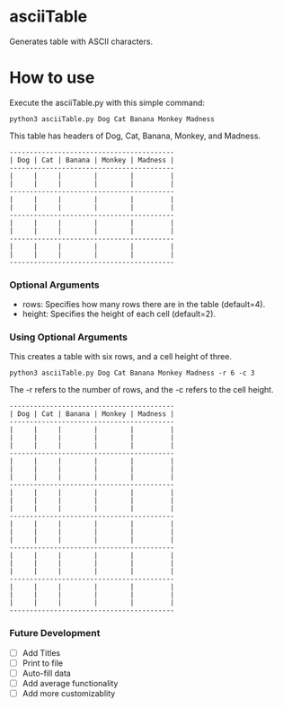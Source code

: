 # asciiTable
Generates table with ASCII characters.

# How to use
Execute the asciiTable.py with this simple command:
```
python3 asciiTable.py Dog Cat Banana Monkey Madness
```
This table has headers of Dog, Cat, Banana, Monkey, and Madness.
```
-----------------------------------------
| Dog | Cat | Banana | Monkey | Madness |
-----------------------------------------
|     |     |        |        |         |
|     |     |        |        |         |
-----------------------------------------
|     |     |        |        |         |
|     |     |        |        |         |
-----------------------------------------
|     |     |        |        |         |
|     |     |        |        |         |
-----------------------------------------
|     |     |        |        |         |
|     |     |        |        |         |
-----------------------------------------
```

### Optional Arguments
- rows: Specifies how many rows there are in the table (default=4).
- height: Specifies the height of each cell (default=2).

### Using Optional Arguments
This creates a table with six rows, and a cell height of three.
```
python3 asciiTable.py Dog Cat Banana Monkey Madness -r 6 -c 3
```
The \-r refers to the number of rows, and the \-c refers to the cell height.
```
-----------------------------------------
| Dog | Cat | Banana | Monkey | Madness |
-----------------------------------------
|     |     |        |        |         |
|     |     |        |        |         |
|     |     |        |        |         |
-----------------------------------------
|     |     |        |        |         |
|     |     |        |        |         |
|     |     |        |        |         |
-----------------------------------------
|     |     |        |        |         |
|     |     |        |        |         |
|     |     |        |        |         |
-----------------------------------------
|     |     |        |        |         |
|     |     |        |        |         |
|     |     |        |        |         |
-----------------------------------------
|     |     |        |        |         |
|     |     |        |        |         |
|     |     |        |        |         |
-----------------------------------------
|     |     |        |        |         |
|     |     |        |        |         |
|     |     |        |        |         |
-----------------------------------------
```

### Future Development
- [ ] Add Titles
- [ ] Print to file
- [ ] Auto-fill data
- [ ] Add average functionality
- [ ] Add more customizablity
